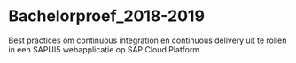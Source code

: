 # Bachelorproef_2018-2019
Best practices om continuous integration en continuous delivery uit te rollen in een SAPUI5 webapplicatie op SAP Cloud Platform
